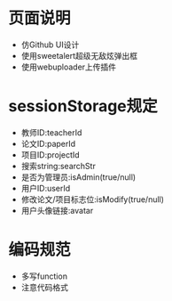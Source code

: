 # 页面说明

- 仿Github UI设计
- 使用sweetalert超级无敌炫弹出框
- 使用webuploader上传插件

# sessionStorage规定

- 教师ID:teacherId
- 论文ID:paperId
- 项目ID:projectId
- 搜索string:searchStr
- 是否为管理员:isAdmin(true/null)
- 用户ID:userId
- 修改论文/项目标志位:isModify(true/null)
- 用户头像链接:avatar

# 编码规范

- 多写function
- 注意代码格式
